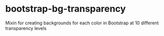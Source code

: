 # bootstrap-bg-transparency
Mixin for creating backgrounds for each color in Bootstrap at 10 different transparency levels
